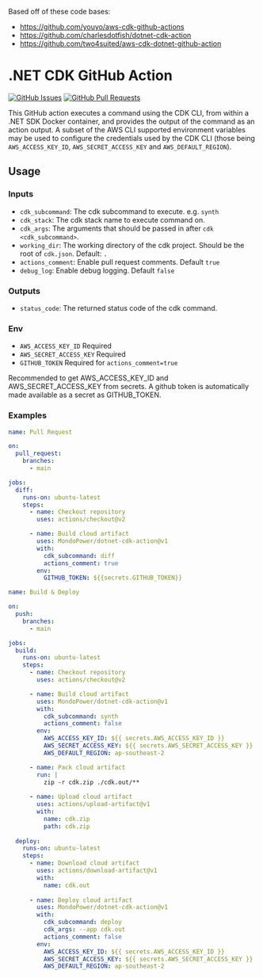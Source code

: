Based off of these code bases:
 * https://github.com/youyo/aws-cdk-github-actions
 * https://github.com/charlesdotfish/dotnet-cdk-action
 * https://github.com/two4suited/aws-cdk-dotnet-github-action

# .NET CDK GitHub Action

[![GitHub Issues](https://img.shields.io/github/issues/MondoPower/dotnet-cdk-action.svg)](https://github.com/MondoPower/dotnet-cdk-action/issues/)
[![GitHub Pull Requests](https://img.shields.io/github/issues-pr/MondoPower/dotnet-cdk-action.svg)](https://github.com/MondoPower/dotnet-cdk-action/pulls/)

This GitHub action executes a command using the CDK CLI, from within a .NET SDK Docker container, and provides the output of the command as an action output. A subset of the AWS CLI supported environment variables may be used to configure the credentials used by the CDK CLI (those being `AWS_ACCESS_KEY_ID`, `AWS_SECRET_ACCESS_KEY` and `AWS_DEFAULT_REGION`).

## Usage

### Inputs

* `cdk_subcommand`: The cdk subcommand to execute. e.g. `synth`
* `cdk_stack`: The cdk stack name to execute command on.
* `cdk_args`: The arguments that should be passed in after `cdk <cdk_subcommand>`.
* `working_dir`: The working directory of the cdk project. Should be the root of `cdk.json`. Default: `.`
* `actions_comment`: Enable pull request comments. Default `true`
* `debug_log`: Enable debug logging. Default `false`

### Outputs

* `status_code`: The returned status code of the cdk command.

### Env

* `AWS_ACCESS_KEY_ID` Required
* `AWS_SECRET_ACCESS_KEY` Required
* `GITHUB_TOKEN` Required for `actions_comment=true`

Recommended to get AWS_ACCESS_KEY_ID and AWS_SECRET_ACCESS_KEY from secrets. A github token is automatically made available as a secret as GITHUB_TOKEN.

### Examples

```yaml
name: Pull Request

on:
  pull_request:
    branches:
      - main

jobs:
  diff:
    runs-on: ubuntu-latest
    steps:
      - name: Checkout repository
        uses: actions/checkout@v2

      - name: Build cloud artifact
        uses: MondoPower/dotnet-cdk-action@v1
        with:
          cdk_subcommand: diff
          actions_comment: true
        env:
          GITHUB_TOKEN: ${{secrets.GITHUB_TOKEN}}
```

```yaml
name: Build & Deploy

on:
  push:
    branches:
      - main

jobs:
  build:
    runs-on: ubuntu-latest
    steps:
      - name: Checkout repository
        uses: actions/checkout@v2

      - name: Build cloud artifact
        uses: MondoPower/dotnet-cdk-action@v1
        with:
          cdk_subcommand: synth
          actions_comment: false
        env:
          AWS_ACCESS_KEY_ID: ${{ secrets.AWS_ACCESS_KEY_ID }}
          AWS_SECRET_ACCESS_KEY: ${{ secrets.AWS_SECRET_ACCESS_KEY }}
          AWS_DEFAULT_REGION: ap-southeast-2

      - name: Pack cloud artifact
        run: |
          zip -r cdk.zip ./cdk.out/**
      
      - name: Upload cloud artifact
        uses: actions/upload-artifact@v1
        with:
          name: cdk.zip
          path: cdk.zip
    
  deploy:
    runs-on: ubuntu-latest
    steps:
      - name: Download cloud artifact
        uses: actions/download-artifact@v1
        with:
          name: cdk.out
      
      - name: Deploy cloud artifact
        uses: MondoPower/dotnet-cdk-action@v1
        with:
          cdk_subcommand: deploy
          cdk_args: --app cdk.out
          actions_comment: false
        env:
          AWS_ACCESS_KEY_ID: ${{ secrets.AWS_ACCESS_KEY_ID }}
          AWS_SECRET_ACCESS_KEY: ${{ secrets.AWS_SECRET_ACCESS_KEY }}
          AWS_DEFAULT_REGION: ap-southeast-2
```